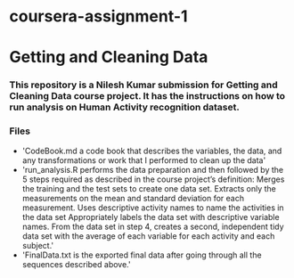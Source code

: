 # coursera-assignment-1
# Getting and Cleaning Data

### This repository is a Nilesh Kumar submission for Getting and Cleaning Data course project. It has the instructions on how to run analysis on Human Activity recognition dataset.

### Files
* 'CodeBook.md a code book that describes the variables, the data, and any transformations or work that I performed to clean up the data'
* 'run_analysis.R performs the data preparation and then followed by the 5 steps required as described in the course project’s definition:
Merges the training and the test sets to create one data set.
Extracts only the measurements on the mean and standard deviation for each measurement.
Uses descriptive activity names to name the activities in the data set
Appropriately labels the data set with descriptive variable names.
From the data set in step 4, creates a second, independent tidy data set with the average of each variable for each activity and each subject.'
* 'FinalData.txt is the exported final data after going through all the sequences described above.'
